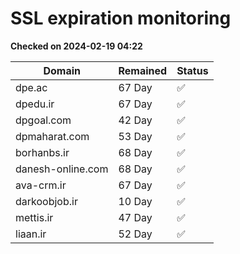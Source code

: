 # SSL expiration monitoring

**Checked on 2024-02-19 04:22**

| Domain | Remained | Status       |
|--------|----------|--------------|
| dpe.ac     | 67 Day   | ✅ |
| dpedu.ir     | 67 Day   | ✅ |
| dpgoal.com     | 42 Day   | ✅ |
| dpmaharat.com     | 53 Day   | ✅ |
| borhanbs.ir     | 68 Day   | ✅ |
| danesh-online.com     | 68 Day   | ✅ |
| ava-crm.ir     | 67 Day   | ✅ |
| darkoobjob.ir     | 10 Day   | ✅ |
| mettis.ir     | 47 Day   | ✅ |
| liaan.ir     | 52 Day   | ✅ |
